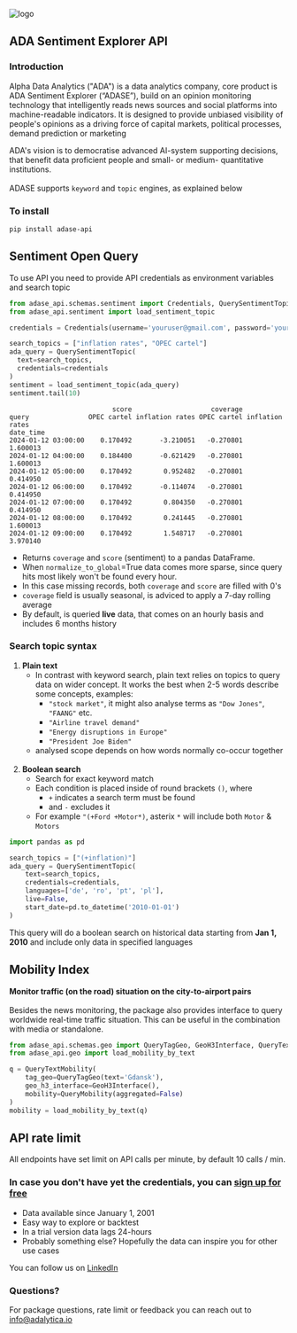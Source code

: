 ![logo](ADA_logo.png)
## ADA Sentiment Explorer API
### Introduction
Alpha Data Analytics ("ADA") is a data analytics company, core product is ADA Sentiment Explorer (“ADASE”), build on an opinion monitoring technology that intelligently reads news sources and social platforms into machine-readable indicators. It is designed to provide unbiased visibility of people's opinions as a driving force of capital markets, political processes, demand prediction or marketing

ADA's vision is to democratise advanced AI-system supporting decisions, that benefit data proficient people and small- or medium- quantitative institutions.<br><br>
ADASE supports `keyword` and `topic` engines, as explained below
### To install
```commandline
pip install adase-api
```
## Sentiment Open Query
To use API you need to provide API credentials as environment variables and search topic
```python
from adase_api.schemas.sentiment import Credentials, QuerySentimentTopic
from adase_api.sentiment import load_sentiment_topic

credentials = Credentials(username='youruser@gmail.com', password='yourpass')

search_topics = ["inflation rates", "OPEC cartel"]
ada_query = QuerySentimentTopic(
  text=search_topics,
  credentials=credentials
)
sentiment = load_sentiment_topic(ada_query)
sentiment.tail(10)
```
```text
                          score                    coverage                
query               OPEC cartel inflation rates OPEC cartel inflation rates
date_time                                                                  
2024-01-12 03:00:00    0.170492       -3.210051   -0.270801        1.600013
2024-01-12 04:00:00    0.184400       -0.621429   -0.270801        1.600013
2024-01-12 05:00:00    0.170492        0.952482   -0.270801        0.414950
2024-01-12 06:00:00    0.170492       -0.114074   -0.270801        0.414950
2024-01-12 07:00:00    0.170492        0.804350   -0.270801        0.414950
2024-01-12 08:00:00    0.170492        0.241445   -0.270801        1.600013
2024-01-12 09:00:00    0.170492        1.548717   -0.270801        3.970140
```
* Returns `coverage` and `score` (sentiment) to a pandas DataFrame.
* When `normalize_to_global`=True data comes more sparse, since query hits most likely won't be found every hour. 
* In this case missing records, both `coverage` and `score` are filled with 0's
* `coverage` field is usually seasonal, is adviced to apply a 7-day rolling average
* By default, is queried **live** data, that comes on an hourly basis and includes 6 months history

### Search topic syntax
1. **Plain text**
   - In contrast with keyword search, plain text relies on topics to query data on wider concept. It works the best when 2-5 words describe some concepts, examples:
     - `"stock market"`, it might also analyse terms as `"Dow Jones"`, `"FAANG"` etc.
     - `"Airline travel demand"`
     - `"Energy disruptions in Europe"`
     - `"President Joe Biden"`
   - analysed scope depends on how words normally co-occur together
   <br><br>
2. **Boolean search**
   - Search for exact keyword match 
   - Each condition is placed inside of round brackets `()`, where
     - `+` indicates a search term must be found
     - and `-` excludes it
   - For example `"(+Ford +Motor*)`, asterix `*` will include both `Motor` & `Motors`
```python
import pandas as pd

search_topics = ["(+inflation)"]
ada_query = QuerySentimentTopic(
    text=search_topics,
    credentials=credentials,
    languages=['de', 'ro', 'pt', 'pl'],
    live=False,
    start_date=pd.to_datetime('2010-01-01')
)
```
This query will do a boolean search on historical data starting from **Jan 1, 2010** and include only data in specified languages

## Mobility Index
**Monitor traffic (on the road) situation on the city-to-airport pairs**
<br><br>
Besides the news monitoring, the package also provides interface to query worldwide real-time traffic situation.
This can be useful in the combination with media or standalone.   
```python
from adase_api.schemas.geo import QueryTagGeo, GeoH3Interface, QueryTextMobility, QueryMobility
from adase_api.geo import load_mobility_by_text

q = QueryTextMobility(
    tag_geo=QueryTagGeo(text='Gdansk'),
    geo_h3_interface=GeoH3Interface(),
    mobility=QueryMobility(aggregated=False)
)
mobility = load_mobility_by_text(q)
```

## API rate limit
All endpoints have set limit on API calls per minute, by default 10 calls  / min.

### In case you don't have yet the credentials, you can [sign up for free](https://adalytica.io/signup)
- Data available since January 1, 2001
- Easy way to explore or backtest
- In a trial version data lags 24-hours
- Probably something else? Hopefully the data can inspire you for other use cases

You can follow us on [LinkedIn](https://www.linkedin.com/company/alpha-data-analytics/)

### Questions?
For package questions, rate limit or feedback you can reach out to info@adalytica.io